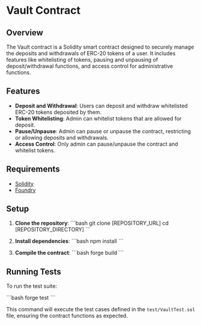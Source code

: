 
# Vault Contract

## Overview

The Vault contract is a Solidity smart contract designed to securely manage the deposits and withdrawals of ERC-20 tokens of a user. It includes features like whitelisting of tokens, pausing and unpausing of deposit/withdrawal functions, and access control for administrative functions.

## Features

- **Deposit and Withdrawal**: Users can deposit and withdraw whitelisted ERC-20 tokens deposited by them.
- **Token Whitelisting**: Admin can whitelist tokens that are allowed for deposit.
- **Pause/Unpause**: Admin can pause or unpause the contract, restricting or allowing deposits and withdrawals.
- **Access Control**: Only admin can pause/unpause the contract and whitelist tokens.

## Requirements

- [Solidity](https://soliditylang.org/)
- [Foundry](https://getfoundry.sh/)

## Setup

1. **Clone the repository**:
   \```bash
   git clone [REPOSITORY_URL]
   cd [REPOSITORY_DIRECTORY]
   \```

2. **Install dependencies**:
   \```bash
   npm install
   \```

3. **Compile the contract**:
   \```bash
   forge build
   \```

## Running Tests

To run the test suite:

\```bash
forge test
\```

This command will execute the test cases defined in the `test/VaultTest.sol` file, ensuring the contract functions as expected.
